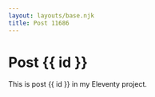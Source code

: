 ```yaml
---
layout: layouts/base.njk
title: Post 11686
---
```


# Post {{ id }}

This is post {{ id }} in my Eleventy project.

